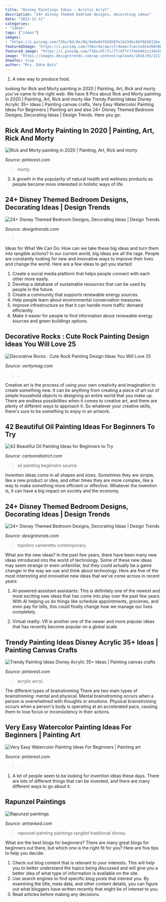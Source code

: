 ```yaml
---
title: "Disney Paintings Ideas - Acrylic Acryl"
description: "24+ disney themed bedroom designs, decorating ideas"
date: "2022-12-11"
categories:
- "ideas"
tags: ["ideas"]
images:
- "https://i.pinimg.com/736x/9d/de/84/9dde84f026b97e14334bc847683612be.jpg"
featuredImage: "https://i.pinimg.com/736x/4e/ae/cf/4eaecfcec1edce26039017a0fbe92469.jpg"
featured_image: "https://i.pinimg.com/736x/df/7c/77/df7c774e9461c134e59ecec4e272974e.jpg"
image: "https://images.designtrends.com/wp-content/uploads/2016/03/22110821/Classy-Mickey-Mouse-Bedroom-Ideas.jpg"
ShowToc: true
author: "Mrs. Edna Batz"
---
```



1. A new way to produce food.

	

		
looking for Rick and Morty painting in 2020 | Painting, Art, Rick and morty you've came to the right web. We have 8 Pics about Rick and Morty painting in 2020 | Painting, Art, Rick and morty like Trendy Painting Ideas Disney Acrylic 35+ Ideas | Painting canvas crafts, Very Easy Watercolor Painting Ideas For Beginners | Painting art and also 24+ Disney Themed Bedroom Designs, Decorating Ideas | Design Trends. Here you go:
		
    
## Rick And Morty Painting In 2020 | Painting, Art, Rick And Morty

<img loading=lazy src="https://i.pinimg.com/736x/4e/ae/cf/4eaecfcec1edce26039017a0fbe92469.jpg" onerror="this.onerror=null;this.src='https://tse4.mm.bing.net/th?id=OIP.CTvnggD7pVJxdUcrdGaEzQHaJ3&amp;pid=15.1';" alt="Rick and Morty painting in 2020 | Painting, Art, Rick and morty">

_Source: pinterest.com_

>morty. 

	

3. A growth in the popularity of natural health and wellness products as people become more interested in holistic ways of life. 

    
## 24+ Disney Themed Bedroom Designs, Decorating Ideas | Design Trends

<img loading=lazy src="https://images.designtrends.com/wp-content/uploads/2016/03/22111052/Disney-Inspired-Bedroom-Ideas.jpg" onerror="this.onerror=null;this.src='https://tse2.mm.bing.net/th?id=OIP.krQpq2yfjyeASOrkyca3DAHaE6&amp;pid=15.1';" alt="24+ Disney Themed Bedroom Designs, Decorating Ideas | Design Trends">

_Source: designtrends.com_

>. 

	

Ideas for What We Can Do: How can we take these big ideas and turn them into tangible actions?
In our current world, big ideas are all the rage. People are constantly looking for new and innovative ways to improve their lives and change the world. Here are a few ideas to get you started: 
1. Create a social media platform that helps people connect with each other more easily. 
2. Develop a database of sustainable resources that can be used by people in the future. 
3. Create a community that supports renewable energy sources. 
4. Help people learn about environmental conservation measures. 
5. Improve infrastructure so that it can handle more traffic demand efficiently. 
6. Make it easier for people to find information about renewable energy sources and green buildings options.

    
## Decorative Rocks : Cute Rock Painting Design Ideas You Will Love 25

<img loading=lazy src="https://veritymag.com/wp-content/uploads/2019/01/Decorative-Rocks-Cute-Rock-Painting-Design-Ideas-You-Will-Love-25.jpg" onerror="this.onerror=null;this.src='https://tse4.mm.bing.net/th?id=OIP.lEadJk3o0gt3Ra-2L3yHdAAAAA&amp;pid=15.1';" alt="Decorative Rocks : Cute Rock Painting Design Ideas You Will Love 25">

_Source: veritymag.com_

>. 

	

Creative art is the process of using your own creativity and imagination to create something new. It can be anything from creating a piece of art out of simple household objects to designing an entire world that you make up. There are endless possibilities when it comes to creative art, and there are plenty of different ways to approach it. So whatever your creative skills, there's sure to be something to enjoy in an artwork.

    
## 42 Beautiful Oil Painting Ideas For Beginners To Try

<img loading=lazy src="http://www.cartoondistrict.com/wp-content/uploads/2017/12/Beautiful-Oil-Painting-Ideas-for-Beginners1.jpg" onerror="this.onerror=null;this.src='https://tse4.mm.bing.net/th?id=OIP.cpvojtxbp7sr5quuxCJkMwHaJ4&amp;pid=15.1';" alt="42 Beautiful Oil Painting Ideas for Beginners to Try">

_Source: cartoondistrict.com_

>oil painting beginners source. 

	

Invention ideas come in all shapes and sizes. Sometimes they are simple, like a new product or idea, and other times they are more complex, like a way to make something more efficient or effective. Whatever the invention is, it can have a big impact on society and the economy.

    
## 24+ Disney Themed Bedroom Designs, Decorating Ideas | Design Trends

<img loading=lazy src="https://images.designtrends.com/wp-content/uploads/2016/03/22110821/Classy-Mickey-Mouse-Bedroom-Ideas.jpg" onerror="this.onerror=null;this.src='https://tse4.mm.bing.net/th?id=OIP.FA3K-VZ29qWQRZGfkDFFzwHaE4&amp;pid=15.1';" alt="24+ Disney Themed Bedroom Designs, Decorating Ideas | Design Trends">

_Source: designtrends.com_

>topolino cameretta contemporary. 

	

What are the new ideas?
In the past few years, there have been many new ideas introduced into the world of technology. Some of these new ideas may seem strange or even unfamiliar, but they could actually be a game changer in the way we use and think about technology. Here are five of the most interesting and innovative new ideas that we’ve come across in recent years:
1. AI-powered assistant assistants: This is definitely one of the newest and most exciting new ideas that has come into play over the past few years. With AI helping us do things like schedule appointments, groceries, and even pay for bills, this could finally change how we manage our lives completely.

2. Virtual reality: VR is another one of the newer and more popular ideas that has recently become popular on a global scale.

    
## Trendy Painting Ideas Disney Acrylic 35+ Ideas | Painting Canvas Crafts

<img loading=lazy src="https://i.pinimg.com/736x/9d/de/84/9dde84f026b97e14334bc847683612be.jpg" onerror="this.onerror=null;this.src='https://tse2.mm.bing.net/th?id=OIP.5noOqsO0lzsgxvme7iBo2gAAAA&amp;pid=15.1';" alt="Trendy Painting Ideas Disney Acrylic 35+ Ideas | Painting canvas crafts">

_Source: pinterest.com_

>acrylic acryl. 

	

The different types of brainstroming
There are two main types of brainstroming: mental and physical. Mental brainstroming occurs when a person is overwhelmed with thoughts or emotions. Physical brainstroming occurs when a person's body is operating at an accelerated pace, causing them to lose focus or inconsistency in their actions.

    
## Very Easy Watercolor Painting Ideas For Beginners | Painting Art

<img loading=lazy src="https://i.pinimg.com/736x/df/7c/77/df7c774e9461c134e59ecec4e272974e.jpg" onerror="this.onerror=null;this.src='https://tse4.mm.bing.net/th?id=OIP.w23Tr9RzuwZPqGq-wdNCeQHaLH&amp;pid=15.1';" alt="Very Easy Watercolor Painting Ideas For Beginners | Painting art">

_Source: pinterest.com_

>. 

	

1. A lot of people seem to be looking for invention ideas these days. There are lots of different things that can be invented, and there are many different ways to go about it. 

    
## Rapunzel Paintings

<img loading=lazy src="https://www.artranked.com/images/f4/f48ff8910be765c7fc5e53060bdcf2c1.jpg" onerror="this.onerror=null;this.src='https://tse1.mm.bing.net/th?id=OIP.dlKzdLqIqBNstodYiYuJ5AHaKM&amp;pid=15.1';" alt="Rapunzel paintings">

_Source: artranked.com_

>rapunzel painting paintings tangled traditional disney. 

	

What are the best blogs for beginners?
There are many great blogs for beginners out there, but which one is the right fit for you? Here are five tips to help you decide: 
1. Check out blog content that is relevant to your interests. This will help you to better understand the topics being discussed and will give you a better idea of what type of information is available on the site. 
2. Use search engines to find specific blog posts that interest you. By examining the title, meta data, and other content details, you can figure out what bloggers have written recently that might be of interest to you. 
3. Read articles before making any decisions.

